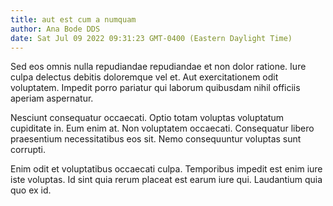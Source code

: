 ```yaml
---
title: aut est cum a numquam
author: Ana Bode DDS
date: Sat Jul 09 2022 09:31:23 GMT-0400 (Eastern Daylight Time)
---
```

Sed eos omnis nulla repudiandae repudiandae et non dolor ratione. Iure culpa delectus debitis doloremque vel et. Aut exercitationem odit voluptatem. Impedit porro pariatur qui laborum quibusdam nihil officiis aperiam aspernatur.

 Nesciunt consequatur occaecati. Optio totam voluptas voluptatum cupiditate in. Eum enim at. Non voluptatem occaecati. Consequatur libero praesentium necessitatibus eos sit. Nemo consequuntur voluptas sunt corrupti.

 Enim odit et voluptatibus occaecati culpa. Temporibus impedit est enim iure iste voluptas. Id sint quia rerum placeat est earum iure qui. Laudantium quia quo ex id.